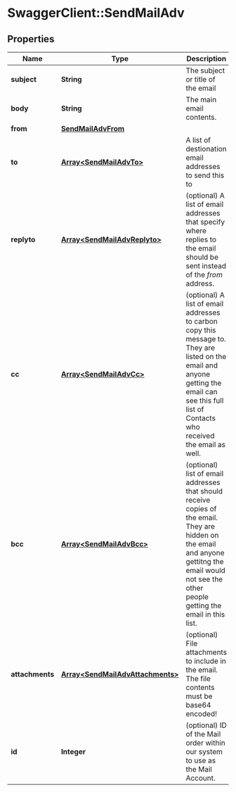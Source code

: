 # SwaggerClient::SendMailAdv

## Properties
Name | Type | Description | Notes
------------ | ------------- | ------------- | -------------
**subject** | **String** | The subject or title of the email | 
**body** | **String** | The main email contents. | 
**from** | [**SendMailAdvFrom**](SendMailAdvFrom.md) |  | 
**to** | [**Array&lt;SendMailAdvTo&gt;**](SendMailAdvTo.md) | A list of destionation email addresses to send this to | 
**replyto** | [**Array&lt;SendMailAdvReplyto&gt;**](SendMailAdvReplyto.md) | (optional) A list of email addresses that specify where replies to the email should be sent instead of the _from_ address. | [optional] 
**cc** | [**Array&lt;SendMailAdvCc&gt;**](SendMailAdvCc.md) | (optional) A list of email addresses to carbon copy this message to.  They are listed on the email and anyone getting the email can see this full list of Contacts who received the email as well. | [optional] 
**bcc** | [**Array&lt;SendMailAdvBcc&gt;**](SendMailAdvBcc.md) | (optional) list of email addresses that should receive copies of the email.  They are hidden on the email and anyone gettitng the email would not see the other people getting the email in this list. | [optional] 
**attachments** | [**Array&lt;SendMailAdvAttachments&gt;**](SendMailAdvAttachments.md) | (optional) File attachments to include in the email.  The file contents must be base64 encoded! | [optional] 
**id** | **Integer** | (optional)  ID of the Mail order within our system to use as the Mail Account. | [optional] 

